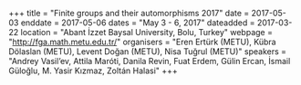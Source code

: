 +++
title = "Finite groups and their automorphisms 2017"
date = 2017-05-03
enddate = 2017-05-06
dates = "May 3 - 6, 2017"
dateadded = 2017-03-22
location = "Abant &#304;zzet Baysal University, Bolu, Turkey"
webpage = "http://fga.math.metu.edu.tr/"
organisers = "Eren Ertürk (METU), Kübra Dölaslan (METU), Levent Do&#287;an (METU), Nisa Tu&#287;rul (METU)"
speakers = "Andrey Vasil’ev, Attila Maróti, Danila Revin, Fuat Erdem, Gülin Ercan, &#304;smail Gülo&#287;lu, M. Yasir K&#305;zmaz, Zoltán Halasi"
+++
